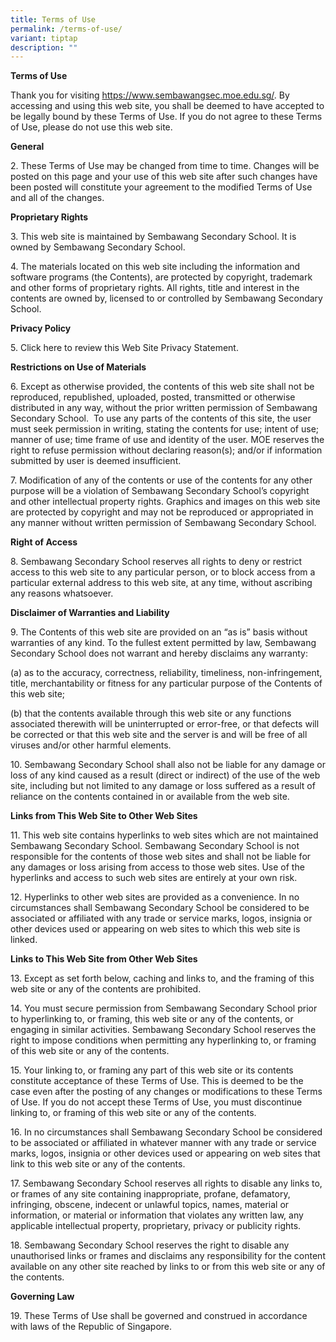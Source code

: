 ```yaml
---
title: Terms of Use
permalink: /terms-of-use/
variant: tiptap
description: ""
---
```

<p><strong>Terms of Use</strong>
</p>
<p>Thank you for visiting <a href="https://www.sembawangsec.moe.edu.sg/" rel="noopener noreferrer nofollow" target="_blank">https://www.sembawangsec.moe.edu.sg/</a>.
By accessing and using this web site, you shall be deemed to have accepted
to be legally bound by these Terms of Use. If you do not agree to these
Terms of Use, please do not use this web site.</p>
<p><strong>General</strong>
</p>
<p>2. These Terms of Use may be changed from time to time. Changes will be
posted on this page and your use of this web site after such changes have
been posted will constitute your agreement to the modified Terms of Use
and all of the changes.</p>
<p><strong>Proprietary Rights</strong>
</p>
<p>3. This web site is maintained by Sembawang Secondary School. It is owned
by Sembawang Secondary School.</p>
<p>4. The materials located on this web site including the information and
software programs (the Contents), are protected by copyright, trademark
and other forms of proprietary rights. All rights, title and interest in
the contents are owned by, licensed to or controlled by Sembawang Secondary
School.</p>
<p><strong>Privacy Policy</strong>
</p>
<p>5. Click here to review this Web Site Privacy Statement.</p>
<p><strong>Restrictions on Use of Materials</strong>
</p>
<p>6. Except as otherwise provided, the contents of this web site shall not
be reproduced, republished, uploaded, posted, transmitted or otherwise
distributed in any way, without the prior written permission of Sembawang
Secondary School.&nbsp; To use any parts of the contents of this site,
the user must seek permission in writing, stating the contents for use;
intent of use; manner of use; time frame of use and identity of the user.
MOE reserves the right to refuse permission without declaring reason(s);
and/or if information submitted by user is deemed insufficient.</p>
<p>7. Modification of any of the contents or use of the contents for any
other purpose will be a violation of Sembawang Secondary School’s copyright
and other intellectual property rights. Graphics and images on this web
site are protected by copyright and may not be reproduced or appropriated
in any manner without written permission of Sembawang Secondary School.</p>
<p><strong>Right of Access</strong>
</p>
<p>8. Sembawang Secondary School reserves all rights to deny or restrict
access to this web site to any particular person, or to block access from
a particular external address to this web site, at any time, without ascribing
any reasons whatsoever.</p>
<p><strong>Disclaimer of Warranties and Liability</strong>
</p>
<p>9. The Contents of this web site are provided on an “as is” basis without
warranties of any kind. To the fullest extent permitted by law, Sembawang
Secondary School does not warrant and hereby disclaims any warranty:</p>
<p>(a) as to the accuracy, correctness, reliability, timeliness, non-infringement,
title, merchantability or fitness for any particular purpose of the Contents
of this web site;</p>
<p>(b) that the contents available through this web site or any functions
associated therewith will be uninterrupted or error-free, or that defects
will be corrected or that this web site and the server is and will be free
of all viruses and/or other harmful elements.</p>
<p>10. Sembawang Secondary School shall also not be liable for any damage
or loss of any kind caused as a result (direct or indirect) of the use
of the web site, including but not limited to any damage or loss suffered
as a result of reliance on the contents contained in or available from
the web site.</p>
<p><strong>Links from This Web Site to Other Web Sites</strong>
</p>
<p>11. This web site contains hyperlinks to web sites which are not maintained
Sembawang Secondary School. Sembawang Secondary School is not responsible
for the contents of those web sites and shall not be liable for any damages
or loss arising from access to those web sites. Use of the hyperlinks and
access to such web sites are entirely at your own risk.</p>
<p>12. Hyperlinks to other web sites are provided as a convenience. In no
circumstances shall Sembawang Secondary School be considered to be associated
or affiliated with any trade or service marks, logos, insignia or other
devices used or appearing on web sites to which this web site is linked.</p>
<p><strong>Links to This Web Site from Other Web Sites</strong>
</p>
<p>13. Except as set forth below, caching and links to, and the framing of
this web site or any of the contents are prohibited.</p>
<p>14. You must secure permission from Sembawang Secondary School prior to
hyperlinking to, or framing, this web site or any of the contents, or engaging
in similar activities. Sembawang Secondary School reserves the right to
impose conditions when permitting any hyperlinking to, or framing of this
web site or any of the contents.</p>
<p>15. Your linking to, or framing any part of this web site or its contents
constitute acceptance of these Terms of Use. This is deemed to be the case
even after the posting of any changes or modifications to these Terms of
Use. If you do not accept these Terms of Use, you must discontinue linking
to, or framing of this web site or any of the contents.</p>
<p>16. In no circumstances shall Sembawang Secondary School be considered
to be associated or affiliated in whatever manner with any trade or service
marks, logos, insignia or other devices used or appearing on web sites
that link to this web site or any of the contents.</p>
<p>17. Sembawang Secondary School reserves all rights to disable any links
to, or frames of any site containing inappropriate, profane, defamatory,
infringing, obscene, indecent or unlawful topics, names, material or information,
or material or information that violates any written law, any applicable
intellectual property, proprietary, privacy or publicity rights.</p>
<p>18. Sembawang Secondary School reserves the right to disable any unauthorised
links or frames and disclaims any responsibility for the content available
on any other site reached by links to or from this web site or any of the
contents.</p>
<p><strong>Governing Law</strong>
</p>
<p>19. These Terms of Use shall be governed and construed in accordance with
laws of the Republic of Singapore.</p>